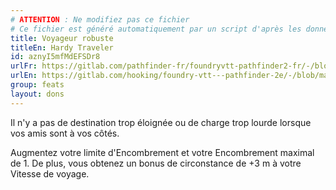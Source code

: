 ```yaml
---
# ATTENTION : Ne modifiez pas ce fichier
# Ce fichier est généré automatiquement par un script d'après les données du module Foundry VTT officiel et de sa traduction
title: Voyageur robuste
titleEn: Hardy Traveler
id: aznyI5mfMdEFSDr8
urlFr: https://gitlab.com/pathfinder-fr/foundryvtt-pathfinder2-fr/-/blob/master/data/feats/aznyI5mfMdEFSDr8.htm
urlEn: https://gitlab.com/hooking/foundry-vtt---pathfinder-2e/-/blob/master/packs/data/feats.db/hardy-traveler.json
group: feats
layout: dons
---
```

Il n'y a pas de destination trop éloignée ou de charge trop lourde lorsque vos amis sont à vos côtés.

Augmentez votre limite d'Encombrement et votre Encombrement maximal de 1. De plus, vous obtenez un bonus de circonstance de +3 m à votre Vitesse de voyage.


